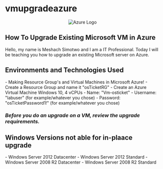 # vmupgradeazure
<p align="center">
<img src="https://i.imgur.com/hbO1sQ3.png" alt="Azure Logo"/>
</p>

<h2>How To Upgrade Existing Microsoft VM in Azure</h2>

Hello, my name is Meshach Simotwo and I am a IT Professional. Today I will be teaching you how to upgrade an existing Microsoft server on Azure.<br>

<h2>Environments and Technologies Used</h2>
- Making Resource Group's and Virtual Machines in Microsoft Azure!
  - Create a Resource Group and name it "osTicketRG"
  - Create an Azure Virtual Machine Windows 10, 4 vCPUs
  - Name: "Vm-osticket"
  - Username: "labuser" (for example/whatever you chose)
  - Password: "osTicketPassword1!" (for example/whatever you chose)

*<h3>Before you do an upgrade on a VM, review the upgrade requirements.</h3>*

<h2>Windows Versions not able for in-plaace upgrade</h2>
  - Windows Server 2012 Datacenter
  - Windows Server 2012 Standard
  - Windows Server 2008 R2 Datacenter
  - Windows Server 2008 R2 Standard
 
